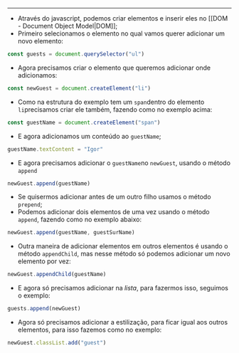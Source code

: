 ___
- Através do javascript, podemos criar elementos e inserir eles no [[DOM - Document Object Model|DOM]];
- Primeiro selecionamos o elemento no qual vamos querer adicionar um novo elemento:
```js
const guests = document.querySelector("ul")
```
- Agora precisamos criar o elemento que queremos adicionar onde adicionamos:
```js
const newGuest = document.createElement("li")
```
- Como na estrutura do exemplo tem um `span`dentro do elemento `li`precisamos criar ele também, fazendo como no exemplo acima:
```js
const guestName = document.createElement("span")
```
- E agora adicionamos um conteúdo ao `guestName`;
```js
guestName.textContent = "Igor"
```
- E agora precisamos adicionar o `guestName`no `newGuest`, usando o método `append`
```js
newGuest.append(guestName)
```
- Se quisermos adicionar antes de um outro filho usamos o método `prepend`;
- Podemos adicionar dois elementos de uma vez usando o método `append`, fazendo como no exemplo abaixo:
```js
newGuest.append(guestName, guestSurName)
```
- Outra maneira de adicionar elementos em outros elementos é usando o método `appendChild`, mas nesse método só podemos adicionar um novo elemento por vez:
```js
newGuest.appendChild(guestName)
```
- E agora só precisamos adicionar na *lista*, para fazermos isso, seguimos o exemplo:
```js
guests.append(newGuest)
```
- Agora só precisamos adicionar a estilização, para ficar igual aos outros elementos, para isso fazemos como no exemplo:
```js
newGuest.classList.add("guest")
```

